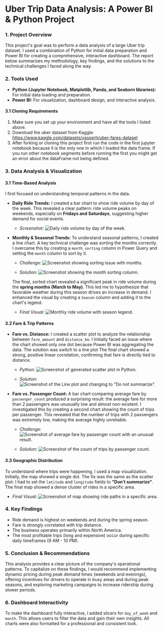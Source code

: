# **Uber Trip Data Analysis: A Power BI & Python Project**

### **1. Project Overview**

This project's goal was to perform a data analysis of a large Uber trip dataset. I used a combination of Python for initial data preparation and Power BI for creating a comprehensive, interactive dashboard. The report below summarizes my methodology, key findings, and the solutions to the technical challenges I faced along the way.

### **2. Tools Used**

* **Python (Jupyter Notebook, Matplotlib, Panda, and Seaborn libraries):** For initial data loading and preparation.
* **Power BI:** For visualization, dashboard design, and interactive analysis.

#### **3.1 Cloning Requirements**

1. Make sure you set up your environment and have all the tools I listed above.
2. Download the uber dataset from Kaggle: https://www.kaggle.com/datasets/yasserh/uber-fares-dataset
2. After forking or cloning this project first run the code in the first jupyter notebook because it is the only one in which I loaded the data frame. If you run other notebook segments before running the first you might get an error about the dataFrame not being defined.

### **3. Data Analysis & Visualization**

#### **3.1 Time-Based Analysis**

I first focused on understanding temporal patterns in the data.

* **Daily Ride Trends:** I created a bar chart to show ride volume by day of the week. This revealed a clear pattern: ride volume peaks on weekends, especially on **Fridays and Saturdays**, suggesting higher demand for social events.

    * *Screenshot:* ![Daily ride volume by day of the week.](/visualization/Day-peakHour.png)

* **Monthly & Seasonal Trends:** To understand seasonal patterns, I created a line chart. A key technical challenge was sorting the months correctly. I overcame this by creating a `month_sorting` column in Power Query and setting the `month` column to sort by it.

    * *Challenge:* ![Screenshot showing sorting issue with months.](/visualization/Sorting%20issue.png)

    * *Solution:* ![Screenshot showing the month sorting column.](/visualization/sort-columns.png)

    The final, sorted chart revealed a significant peak in ride volume during the **spring months (March to May)**. This led me to hypothesize that favorable weather during this season drives an increase in demand. I enhanced the visual by creating a `Season` column and adding it to the chart's legend.

    * *Final Visual:* ![Monthly ride volume with season legend.](/visualization/weatherTrends.png)

#### **3.2 Fare & Trip Patterns**

* **Fare vs. Distance:** I created a scatter plot to analyze the relationship between `fare_amount` and `distance_km`. I initially faced an issue where the chart showed only one dot because Power BI was aggregating the data. The solution was switch to a line plot The final chart showed a strong, positive linear correlation, confirming that fare is directly tied to distance.

    * *Python:* ![Screenshot of generated scatter plot in Python.](/visualization/fare_distance.png)

    * *Solution:* ![Screenshot of the Line plot and changing to "Do not summarize".](/visualization/fare-distance.png)

* **Fare vs. Passenger Count:** A bar chart comparing average fare by `passenger_count` produced a surprising result: the average fare for more than 2 passengers was unusually low and almost non-existent. I investigated this by creating a second chart showing the count of trips per passenger. This revealed that the number of trips with 2 passengers was extremely low, making the average highly unreliable. 

    * *Challenge:* ![Screenshot of average fare by passenger count with an unusual result.](/visualization/passenger-count.png)

    * *Solution:* ![Screenshot of the count of trips by passenger count.](/visualization/Fare-passenger.png)

#### **3.3 Geographic Distribution**

To understand where trips were happening, I used a map visualization. Initially, the map showed a single dot. The fix was the same as the scatter plot: I had to set the `latitude` and `longitude` fields to **"Don't summarize"**. The final map showed a dense cluster of rides in a specific area.

* *Final Visual:* ![Screenshot of map showing ride paths in a specific area.](/visualization/Map.png)

### **4. Key Findings**

* Ride demand is highest on weekends and during the spring season.
* Fare is strongly correlated with trip distance.
* The business operates primarily within North America.
* The most profitable trips (long and expensive) occur during specific daily timeframes (9 AM - 10 PM).

### **5. Conclusion & Recommendations**

This analysis provides a clear picture of the company's operational patterns. To capitalize on these findings, I would recommend implementing dynamic pricing during peak demand times (weekends and evenings), offering incentives for drivers to operate in busy areas and during peak seasons, and exploring marketing campaigns to increase ridership during slower periods.

### **6. Dashboard Interactivity**

To make the dashboard fully interactive, I added slicers for `day_of_week` and `month`. This allows users to filter the data and gain their own insights. All charts were also formatted for a professional and consistent look.